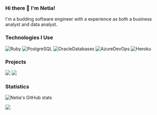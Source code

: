 ### Hi there 👋 I'm Netia!

I'm a budding software engineer with a experience as both a business analyst and data analyst.

### Technologies I Use

![Ruby](https://img.shields.io/badge/-Ruby-000?&logo=Ruby&logoColor=F90)
![PostgreSQL](https://img.shields.io/badge/-PostgreSQL-000?&logo=postgresql)
![OracleDatabases](https://img.shields.io/badge/-OracleDatabases-000?&logo=oracle)
![AzureDevOps](https://img.shields.io/badge/-AzureDevOps-000?&logo=azuredevops)
![Heroku](https://img.shields.io/badge/-Heroku-000?&logo=heroku)

### Projects

[![](https://img.shields.io/badge/-🧬%20Enigma-000)](https://github.com/netia1128/Enigma)
[![](https://img.shields.io/badge/-🦠%Battleship-000)](https://github.com/netia1128/battleship)

### Statistics

![Netia's GitHub stats](https://github-readme-stats.vercel.app/api?username=netia1128&show_icons=true&theme=radical)

<a href="https://github.com/neti1128">
  <img align="center" src="https://github-readme-stats.anuraghazra1.vercel.app/api/top-langs/?username=NETIA1128&layout=compact&theme=radical" />
</a>
